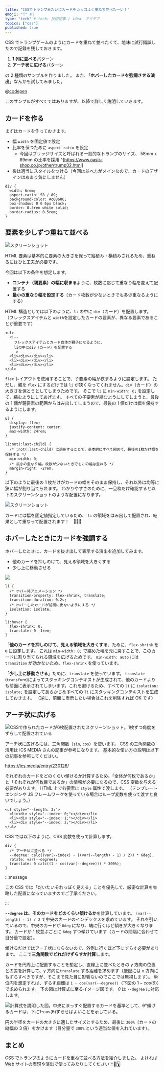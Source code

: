 ```yaml
---
title: "CSSでトランプみたいにカードをカッコよく重ねて並べた～い！"
emoji: "🃏" #🎴
type: "tech" # tech: 技術記事 / idea: アイデア
topics: ["css"]
published: true
---
```


CSS でトランプゲームのようにカードを重ねて並べたくて、地味に試行錯誤したので記録を残しておきます。

1. **1 列に並べる**パターン
2. **アーチ状に広げる**パターン

の 2 種類のサンプルを作りました。
また、「**ホバーしたカードを強調させる演出**」なんかも試してみました。

@[codepen](https://codepen.io/kagankan/pen/dyEGyoJ)

このサンプルがすべてではありますが、以降で詳しく説明していきます。

## カードを作る

まずはカードを作っておきます。

- 幅 `width` を固定値で設定
- 比率を保つために `aspect-ratio` を設定
  - 今回はブリッジサイズと呼ばれる一般的なトランプのサイズ、 58mm x 89mm の比率を採用 ^[https://www.oasis-shop.co.jp/other/trump02.html]
- 後は適当にスタイルをつける（今回は並べ方がメインなので、カードのデザインはあまり気にしません）

```css:カードのスタイル
div {
  width: 6rem;
  aspect-ratio: 58 / 89;
  background-color: #c00606;
  box-shadow: 0 0 6px black;
  border: 0.5rem white solid;
  border-radius: 0.5rem;
}
```

## 要素を少しずつ重ねて並べる

![スクリーンショット](/images/css-spread-cards/2024-05-18-01-46-09.png)

HTML 要素は基本的に要素の大きさを保って縦積み・横積みされるため、重ねるにはひと工夫が必要です。

今回は以下の条件を想定します。

- **コンテナ（親要素）の幅に収まる**ように、枚数に応じて重なり幅を変えて配置する
- **最小の重なり幅を設定する**（カード枚数が少ないときでも多少重なるようにする）

HTML 構造としては以下のように、`li` の中に `div`（カード）を配置します。
（フレックスアイテムと `width`を設定したカードの要素が、異なる要素であることが重要です）

```html:HTML
<ul>
  <!-- 
    フレックスアイテムとカード自体が親子になるように、
    liの中にdiv（カード）を配置する
   -->
  <li><div></div></li>
  <li><div></div></li>
  <li><div></div></li>
</ul>
```

`flex` レイアウトを使用することで、子要素の幅が狭まるように設定します。
ただし、親を `flex` にするだけでは `li` が狭くなってくれません。`div`（カード）の大きさを保とうとしてしまうためです。
そこで `li` に `min-width: 0;` を設定して、縮むようにしてあげます。
すべての子要素が縮むようにしてしまうと、最後の 1 個が親要素の範囲からはみ出してしまうので、最後の 1 個だけは幅を保持するようにします。

```css:CSS
ul {
  display: flex;
  justify-content: center;
  max-width: 24rem;
}

li:not(:last-child) {
  /* :not(:last-child) に適用することで、基本的にすべて縮めて、最後の1枚だけ幅を保持する */
  min-width: 0;
  /* 最小の重なり幅。枚数が少ないときでもこの幅は重ねる */
  margin-right: -2rem;
}
```

以下のように最後の 1 枚だけがカードの幅をそのまま保持し、それ以外は均等に狭い幅が割り当てられます。
わかりやすさのために、一旦枠だけ確認すると以下のスクリーンショットのような配置になります。

![スクリーンショット](/images/css-spread-cards/2024-05-18-01-44-02.png)

カードには幅を固定値指定しているため、 `li` の領域をはみ出して配置され、結果として重なって配置されます！　🎴🎴🎴

## ホバーしたときにカードを強調する

ホバーしたときに、カードを抜き出して表示する演出を追加してみます。

- 他のカードを押しのけて、見える領域を大きくする
- 少し上に移動させる

![](/images/css-spread-cards/hover-cards.gif)

```css:ホバー時のスタイル
li {  
  /* ホバー時アニメーション */
  transition-property: flex-shrink, translate;
  transition-duration: 0.2s;
  /* ホバーしたカードが前面に出ないようにする */
  isolation: isolate;
}

li:hover {
  flex-shrink: 0;
  translate: 0 -1rem;
}
```

「**他のカードを押しのけて、見える領域を大きくする**」ために、`flex-shrink` を `0` に設定します。
これは `min-width: 0;` で縮めた幅を元に戻すことで、このカードに割り当てられる領域を広げるためです。
`min-width: auto` には `transition` が効かないため、`flex-shrink` を使っています。

「**少し上に移動させる**」ために、`translate` を使っています。
`translate` (`transform`)によってスタッキングコンテキストが生成されて、他のカードよりも前面に表示されてしまいます。これを避けるため、すべての `li` に `isolation: isolate;` を設定してあらかじめすべての `li` にスタッキングコンテキストを生成しておきます。
（逆に、前面に表示したい場合はこれを削除すれば OK です）

## アーチ状に広げる

![CSSで作られたカードが6枚配置されたスクリーンショット。1枚ずつ角度をずらして配置されている](/images/css-spread-cards/2024-05-18-04-00-36.png)

アーチ状に広げるには、三角関数（`sin`, `cos`）を使います。
CSS の三角関数の活用は ICS MEDIA さんの記事が参考になります。
基本的な使い方の説明は以下の記事を参照してください。

https://ics.media/entry/230126/

それぞれのカードをどのくらい傾けるか計算するため、「全体が何枚であるか」と「それぞれが何枚目であるか」の情報が必要になるので、CSS 変数を与える必要があります。
HTML 上で各要素に `style` 属性で渡します。
（テンプレートエンジンや JS フレームワークを使っている場合はループ変数を使って渡すと良いでしょう。）

```html:HTML（CSS変数を使って枚数を渡す）
<ul style="--length: 3;">
  <li><div style="--index: 0;"></div></li>
  <li><div style="--index: 1;"></div></li>
  <li><div style="--index: 2;"></div></li>
</ul>
```

CSS では以下のように、CSS 変数を使って計算します。

```css:CSS
div {
  /* アーチ状に並べる */
  --degree: calc((var(--index) - ((var(--length) - 1) / 2)) * 6deg);
  rotate: var(--degree);
  translate: 0 calc((1 - cos(var(--degree))) * 300%);
}
```

:::message

この CSS では「だいたいそれっぽく見える」ことを優先して、厳密な計算を省略した配置になっていますのでご了承ください。

:::


**`--degree` は、そのカードをどのくらい傾けるか**を計算しています。
`(var(--length) - 1) / 2`  で中央のカードのインデックスを求めています。
それを引いているので、中央のカードが `0deg` になり、端に行くほど傾きが大きくなります。
カードが 1 枚並ぶごとに `6deg` ずつ傾けています（カードの間隔に合わせて目分量で設定）。

傾けるだけではアーチ状にならないので、外側に行くほど下にずらす必要があります。
ここで**三角関数でどれだけずらすか計算**します。

カードを円周上に配置することを想定し、直線上に並べたときの y 方向の位置との差を計算して、y 方向に`translate` する距離を求めます（厳密には x 方向にもずらすべきですが、そこまで見た目に影響ないのでここでは無視します）。
単位円を想定すれば、ずらす距離は `1 - cos(var(--degree))`（下図の $1-cos(\theta)$）で求められます。
下の図は計算式に至るイメージ図です。 $θ$ は `--degree` に対応します。

![計算式を説明した図。中央にまっすぐ配置するカードを基準として、θ°傾けるカードは、下に1-cos(θ)ずらせばよいことを示している。](/images/css-spread-cards/2024-05-18-02-30-54.png)

円の半径をカードの大きさに適したサイズとするため、最後に `300%`（カードの縦幅の 3 倍）をかけます（目分量で `300%` という適当な値を入れています）。



## まとめ

CSS でトランプのようにカードを重ねて並べる方法を紹介しました。
よければ Web サイトの表現や演出で使ってみたりしてください 🃏🎴🃁
